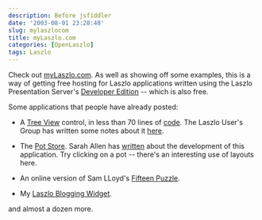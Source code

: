 ```yaml
---
description: Before jsfiddler
date: '2003-08-01 23:28:48'
slug: mylaszlocom
title: myLaszlo.com
categories: [OpenLaszlo]
tags: Laszlo
---
```


Check out [myLaszlo.com](http://www.mylaszlo.com).  As well as showing off some examples, this is a way of getting free hosting for Laszlo applications written using the Laszlo Presentation Server's [Developer Edition](http://www.laszlosystems.com/developers/) -- which is also free.

Some applications that people have already posted:

* A [Tree View](http://www.ultrasaurus.com/sarahblog/archives/000054.html) control, in less than 70 lines of [code](http://mylaszlo.com/lps-v1/viewer/viewer.jsp?file=/max/treecontrol/treecontrol.lzx).  The Laszlo User's Group has written some notes about it [here](http://www.laszlouser.org/page.cfm?doc=Aug%205%202003&wikiid;=1944).

* The [Pot Store](http://mylaszlo.com/lps-v1/pablo/store/store.lzx).  Sarah Allen has [written](http://www.ultrasaurus.com/sarahblog/archives/000053.html) about the development of this application.  Try clicking on a pot -- there's an interesting use of layouts here.

* An online version of Sam LLoyd's [Fifteen Puzzle](http://mylaszlo.com/lps-v1/bazan/14-15Problem_improved/14-15Problem_improved.lzx).

* My [Laszlo Blogging Widget](/2003/08/laszlo_blogging_widget.html).

and almost a dozen more.
